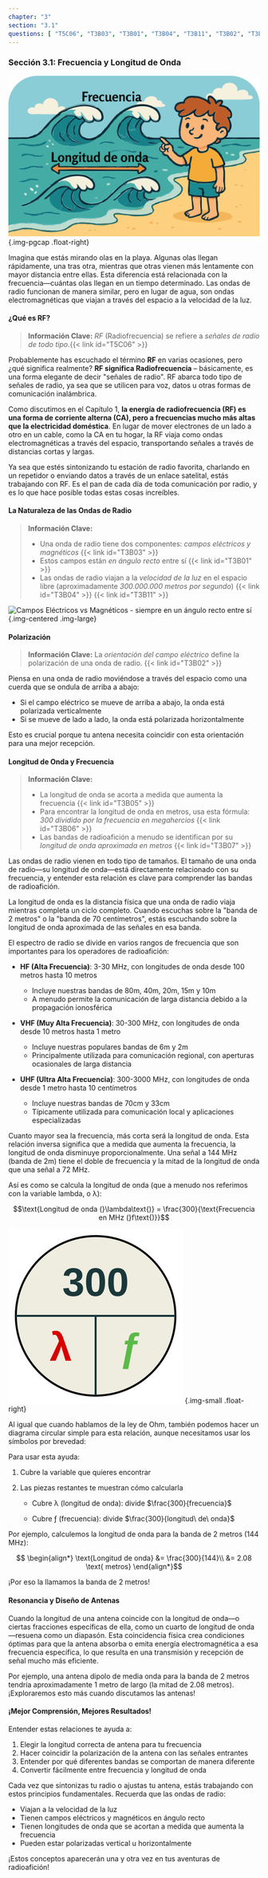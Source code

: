 ```yaml
---
chapter: "3"
section: "3.1"
questions: [ "T5C06", "T3B03", "T3B01", "T3B04", "T3B11", "T3B02", "T3B05", "T3B06", "T3B07"]
---
```


### Sección 3.1: Frecuencia y Longitud de Onda

![caricatura que muestra a un niño en la playa observando olas; qué tan rápido llegan es la frecuencia y la distancia entre ellas es la longitud de onda](../../../images/illus/waves-es.svg)
{.img-pgcap .float-right}

Imagina que estás mirando olas en la playa. Algunas olas llegan rápidamente, una tras otra, mientras que otras vienen más lentamente con mayor distancia entre ellas. Esta diferencia está relacionada con la frecuencia—cuántas olas llegan en un tiempo determinado. Las ondas de radio funcionan de manera similar, pero en lugar de agua, son ondas electromagnéticas que viajan a través del espacio a la velocidad de la luz.

#### ¿Qué es RF?

<div class="clear"></div>

> **Información Clave:** *RF* (Radiofrecuencia) se refiere a *señales de radio de todo tipo*.{{< link id="T5C06" >}}

Probablemente has escuchado el término **RF** en varias ocasiones, pero ¿qué significa realmente? **RF significa Radiofrecuencia** – básicamente, es una forma elegante de decir "señales de radio". RF abarca todo tipo de señales de radio, ya sea que se utilicen para voz, datos u otras formas de comunicación inalámbrica.  

Como discutimos en el Capítulo 1, **la energía de radiofrecuencia (RF) es una forma de corriente alterna (CA), pero a frecuencias mucho más altas que la electricidad doméstica**. En lugar de mover electrones de un lado a otro en un cable, como la CA en tu hogar, la RF viaja como ondas electromagnéticas a través del espacio, transportando señales a través de distancias cortas y largas.  

Ya sea que estés sintonizando tu estación de radio favorita, charlando en un repetidor o enviando datos a través de un enlace satelital, estás trabajando con RF. Es el pan de cada día de toda comunicación por radio, y es lo que hace posible todas estas cosas increíbles.  

#### La Naturaleza de las Ondas de Radio

> **Información Clave:** 
> - Una onda de radio tiene dos componentes: *campos eléctricos y magnéticos* {{< link id="T3B03" >}}
> - Estos campos están *en ángulo recto* entre sí {{< link id="T3B01" >}}
> - Las ondas de radio viajan a la *velocidad de la luz* en el espacio libre (aproximadamente *300.000.000 metros por segundo*) {{< link id="T3B04" >}} {{< link id="T3B11" >}}

![Campos Eléctricos vs Magnéticos - siempre en un ángulo recto entre sí](../../../images/electromagnetic-3d-es.gif)
{.img-centered .img-large}

#### Polarización

> **Información Clave:** La *orientación del campo eléctrico* define la polarización de una onda de radio. {{< link id="T3B02" >}}

Piensa en una onda de radio moviéndose a través del espacio como una cuerda que se ondula de arriba a abajo:
- Si el campo eléctrico se mueve de arriba a abajo, la onda está polarizada verticalmente
- Si se mueve de lado a lado, la onda está polarizada horizontalmente

Esto es crucial porque tu antena necesita coincidir con esta orientación para una mejor recepción.

#### Longitud de Onda y Frecuencia

> **Información Clave:** 
> - La longitud de onda se acorta a medida que aumenta la frecuencia {{< link id="T3B05" >}}
> - Para encontrar la longitud de onda en metros, usa esta fórmula: *300 dividido por la frecuencia en megahercios* {{< link id="T3B06" >}}
> - Las bandas de radioafición a menudo se identifican por su *longitud de onda aproximada en metros* {{< link id="T3B07" >}}

Las ondas de radio vienen en todo tipo de tamaños. El tamaño de una onda de radio—su longitud de onda—está directamente relacionado con su frecuencia, y entender esta relación es clave para comprender las bandas de radioafición.

La longitud de onda es la distancia física que una onda de radio viaja mientras completa un ciclo completo. Cuando escuchas sobre la "banda de 2 metros" o la "banda de 70 centímetros", estás escuchando sobre la longitud de onda aproximada de las señales en esa banda.

El espectro de radio se divide en varios rangos de frecuencia que son importantes para los operadores de radioafición:

- **HF (Alta Frecuencia)**: 3-30 MHz, con longitudes de onda desde 100 metros hasta 10 metros
  - Incluye nuestras bandas de 80m, 40m, 20m, 15m y 10m
  - A menudo permite la comunicación de larga distancia debido a la propagación ionosférica

- **VHF (Muy Alta Frecuencia)**: 30-300 MHz, con longitudes de onda desde 10 metros hasta 1 metro
  - Incluye nuestras populares bandas de 6m y 2m
  - Principalmente utilizada para comunicación regional, con aperturas ocasionales de larga distancia

- **UHF (Ultra Alta Frecuencia)**: 300-3000 MHz, con longitudes de onda desde 1 metro hasta 10 centímetros
  - Incluye nuestras bandas de 70cm y 33cm
  - Típicamente utilizada para comunicación local y aplicaciones especializadas

Cuanto mayor sea la frecuencia, más corta será la longitud de onda. Esta relación inversa significa que a medida que aumenta la frecuencia, la longitud de onda disminuye proporcionalmente. Una señal a 144 MHz (banda de 2m) tiene el doble de frecuencia y la mitad de la longitud de onda que una señal a 72 MHz.

Así es como se calcula la longitud de onda (que a menudo nos referimos con la variable lambda, o λ):

$$\text{Longitud de onda (}\lambda\text{)} = \frac{300}{\text{Frecuencia en MHz (}f\text{)}}$$

![Círculo de fórmula de Longitud de onda/Frecuencia](../../../images/form-wavelength.svg)
{.img-small .float-right}

Al igual que cuando hablamos de la ley de Ohm, también podemos hacer un diagrama circular simple para esta relación, aunque necesitamos usar los símbolos por brevedad:

Para usar esta ayuda:
1. Cubre la variable que quieres encontrar
2. Las piezas restantes te muestran cómo calcularla

   - Cubre λ (longitud de onda): divide $\frac{300}{frecuencia}$

   - Cubre ƒ (frecuencia): divide $\frac{300}{longitud\ de\ onda}$

Por ejemplo, calculemos la longitud de onda para la banda de 2 metros (144 MHz):

$$
\begin{align*}
\text{Longitud de onda} &= \frac{300}{144}\\
&= 2.08 \text{ metros}
\end{align*}$$

¡Por eso la llamamos la banda de 2 metros!

#### Resonancia y Diseño de Antenas

Cuando la longitud de una antena coincide con la longitud de onda—o ciertas fracciones específicas de ella, como un cuarto de longitud de onda—resuena como un diapasón. Esta coincidencia física crea condiciones óptimas para que la antena absorba o emita energía electromagnética a esa frecuencia específica, lo que resulta en una transmisión y recepción de señal mucho más eficiente.

Por ejemplo, una antena dipolo de media onda para la banda de 2 metros tendría aproximadamente 1 metro de largo (la mitad de 2.08 metros). ¡Exploraremos esto más cuando discutamos las antenas!

#### ¡Mejor Comprensión, Mejores Resultados!

Entender estas relaciones te ayuda a:
1. Elegir la longitud correcta de antena para tu frecuencia
2. Hacer coincidir la polarización de la antena con las señales entrantes
3. Entender por qué diferentes bandas se comportan de manera diferente
4. Convertir fácilmente entre frecuencia y longitud de onda

Cada vez que sintonizas tu radio o ajustas tu antena, estás trabajando con estos principios fundamentales. Recuerda que las ondas de radio:
- Viajan a la velocidad de la luz
- Tienen campos eléctricos y magnéticos en ángulo recto
- Tienen longitudes de onda que se acortan a medida que aumenta la frecuencia
- Pueden estar polarizadas vertical u horizontalmente

¡Estos conceptos aparecerán una y otra vez en tus aventuras de radioafición!
